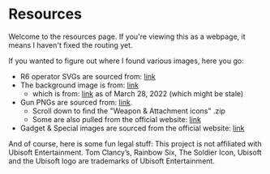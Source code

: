 # Resources
Welcome to the resources page. If you're viewing this as a webpage, it means I haven't fixed the routing yet.

If you wanted to figure out where I found various images, here you go:

- R6 operator SVGs are sourced from: [link](https://r6operators.marcopixel.eu/)
- The background image is from: [link](https://static-dm.akamaized.net/siege/prod/7907369fa863844fc1ae432a9ca0e610.jpg)
    - which is from: [link](https://www.ubisoft.com/en-us/game/rainbow-six/siege) as of March 28, 2022 (which might be stale)
- Gun PNGs are sourced from: [link](https://www.reddit.com/r/Rainbow6/wiki/assets).
    - Scroll down to find the "Weapon & Attachment icons" .zip
    - Some are also pulled from the official website: [link](https://www.ubisoft.com/en-us/game/rainbow-six/siege)
- Gadget & Special images are sourced from the official website: [link](https://www.ubisoft.com/en-us/game/rainbow-six/siege)

And of course, here is some fun legal stuff:
This project is not affiliated with Ubisoft Entertainment.
Tom Clancy’s, Rainbow Six, The Soldier Icon, Ubisoft and the Ubisoft logo are trademarks of Ubisoft Entertainment.
